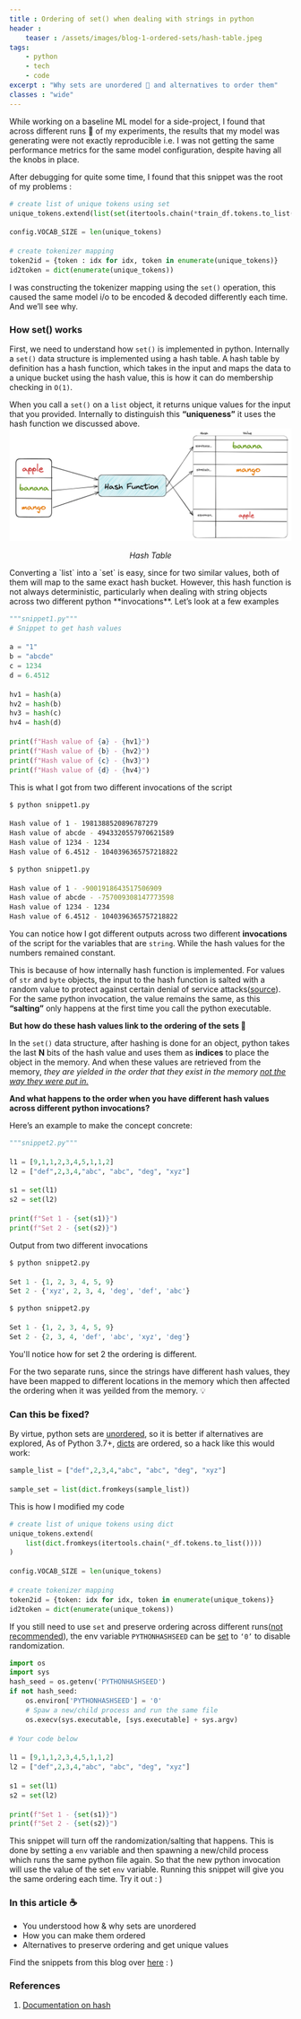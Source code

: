 ```yaml
---
title : Ordering of set() when dealing with strings in python
header :
    teaser : /assets/images/blog-1-ordered-sets/hash-table.jpeg
tags:
    - python
    - tech
    - code
excerpt : "Why sets are unordered 🤔 and alternatives to order them"
classes : "wide"
---
```

While working on a baseline ML model for a side-project, I found that across different runs 🧪 of my experiments, the results that my model was generating were not exactly reproducible i.e. I was not getting the same performance metrics for the same model configuration, despite having all the knobs in place.

After debugging for quite some time, I found that this snippet was the root of my problems :

```python
# create list of unique tokens using set
unique_tokens.extend(list(set(itertools.chain(*train_df.tokens.to_list()))))

config.VOCAB_SIZE = len(unique_tokens)

# create tokenizer mapping
token2id = {token : idx for idx, token in enumerate(unique_tokens)}
id2token = dict(enumerate(unique_tokens))
```

I was constructing the tokenizer mapping using the `set()` operation, this caused the same model i/o to be encoded & decoded differently each time.
And we’ll see why.

### How set() works

First, we need to understand how `set()` is implemented in python. Internally a `set()` data structure is implemented using a hash table. A hash table by definition has a hash function, which takes in the input and maps the data to a unique bucket using the hash value, this is how it can do membership checking in `O(1)`.

When you call a `set()` on a `list` object, it returns unique values for the input that you provided. Internally to distinguish this **“uniqueness”** it uses the hash function we discussed above.
![Hash Table](/assets/images/blog-1-ordered-sets/hash-table.png)
<p style="text-align: center;">
    <em>Hash Table</em>
</p>
Converting a `list` into a `set` is easy, since for two similar values, both of them will map to the same exact hash bucket. However, this hash function is not always deterministic, particularly when dealing with string objects across two different python **invocations**. Let’s look at a few examples

```python
"""snippet1.py"""
# Snippet to get hash values

a = "1"
b = "abcde"
c = 1234
d = 6.4512

hv1 = hash(a)
hv2 = hash(b)
hv3 = hash(c)
hv4 = hash(d)

print(f"Hash value of {a} - {hv1}")
print(f"Hash value of {b} - {hv2}")
print(f"Hash value of {c} - {hv3}")
print(f"Hash value of {d} - {hv4}")
```

This is what I got from two different invocations of the script

```bash
$ python snippet1.py

Hash value of 1 - 1981388520896787279
Hash value of abcde - 4943320557970621589
Hash value of 1234 - 1234
Hash value of 6.4512 - 1040396365757218822
```

```bash
$ python snippet1.py

Hash value of 1 - -9001918643517506909
Hash value of abcde - -757009308147773598
Hash value of 1234 - 1234
Hash value of 6.4512 - 1040396365757218822
```

You can notice how I got different outputs across two different **invocations** of the script for the variables that are `string`. While the hash values for the numbers remained constant.

This is because of how internally hash function is implemented. For values of `str` and `byte` objects, the input to the hash function is salted with a random value to protect against certain denial of service attacks([source](https://docs.python.org/3.8/reference/datamodel.html#object.__hash__)). For the same python invocation, the value remains the same, as this **“salting”** only happens at the first time you call the python executable.

**But how do these hash values link to the ordering of the sets 🤔**

In the `set()` data structure, after hashing is done for an object, python takes the last **N** bits of the hash value and uses them as **indices** to place the object in the memory. And when these values are retrieved from the memory, *they are yielded in the order that they exist in the memory <u>not the way they were put in.</u>*

**And what happens to the order when you have different hash values across different python invocations?**

Here’s an example to make the concept concrete:

```python
"""snippet2.py"""

l1 = [9,1,1,2,3,4,5,1,1,2]
l2 = ["def",2,3,4,"abc", "abc", "deg", "xyz"]

s1 = set(l1)
s2 = set(l2)

print(f"Set 1 - {set(s1)}")
print(f"Set 2 - {set(s2)}")
```

Output from two different invocations

```python
$ python snippet2.py

Set 1 - {1, 2, 3, 4, 5, 9}
Set 2 - {'xyz', 2, 3, 4, 'deg', 'def', 'abc'}
```

```python
$ python snippet2.py

Set 1 - {1, 2, 3, 4, 5, 9}
Set 2 - {2, 3, 4, 'def', 'abc', 'xyz', 'deg'}
```

You'll notice how for set 2 the ordering is different.

For the two separate runs, since the strings have different hash values, they have been mapped to different locations in the memory which then affected the ordering when it was yeilded from the memory. 💡

### Can this be fixed?

By virtue, python sets are [unordered](https://docs.python.org/3/tutorial/datastructures.html#sets), so it is better if alternatives are explored,
As of Python 3.7+, [dicts](https://docs.python.org/3.7/library/stdtypes.html#mapping-types-dict) are ordered, so a hack like this would work:

```python
sample_list = ["def",2,3,4,"abc", "abc", "deg", "xyz"]

sample_set = list(dict.fromkeys(sample_list))
```

This is how I modified my code
```python
# create list of unique tokens using dict
unique_tokens.extend(
    list(dict.fromkeys(itertools.chain(*_df.tokens.to_list())))
)

config.VOCAB_SIZE = len(unique_tokens)

# create tokenizer mapping
token2id = {token: idx for idx, token in enumerate(unique_tokens)}
id2token = dict(enumerate(unique_tokens))
```

If you still need to use `set` and preserve ordering across different runs([not recommended](https://docs.python.org/3.8/reference/datamodel.html#object.__hash__)), the env variable `PYTHONHASHSEED` can be [set](https://docs.python.org/3.5/using/cmdline.html#envvar-PYTHONHASHSEED) to `‘0’`  to disable randomization.

```python
import os
import sys
hash_seed = os.getenv('PYTHONHASHSEED')
if not hash_seed:
    os.environ['PYTHONHASHSEED'] = '0'
    # Spaw a new/child process and run the same file
    os.execv(sys.executable, [sys.executable] + sys.argv)

# Your code below

l1 = [9,1,1,2,3,4,5,1,1,2]
l2 = ["def",2,3,4,"abc", "abc", "deg", "xyz"]

s1 = set(l1)
s2 = set(l2)

print(f"Set 1 - {set(s1)}")
print(f"Set 2 - {set(s2)}")
```
This snippet will turn off the randomization/salting that happens. This is done by setting a `env` variable and then spawning a new/child process which runs the same python file again. So that the new python invocation will use the value of the set `env` variable.
Running this snippet will give you the same ordering each time. Try it out : )

### In this article ☕️

- You understood how & why sets are unordered
- How you can make them ordered
- Alternatives to preserve ordering and get unique values

Find the snippets from this blog over [here](https://github.com/Praful932/blog/tree/main/blog-artifacts/blog-1-ordered-sets) : )

### References
1. [Documentation on hash](https://docs.python.org/3.4/reference/datamodel.html#object.__hash__)

